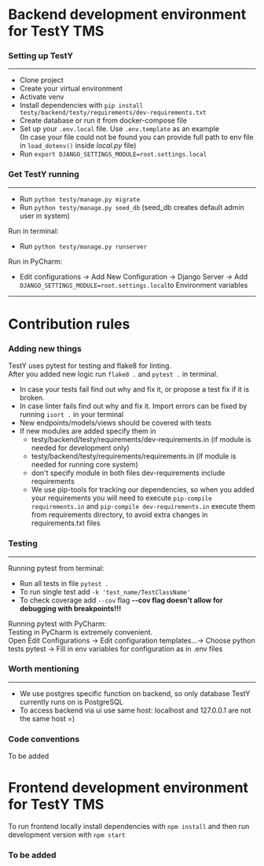# Backend development environment for TestY TMS

### Setting up TestY

___

* Clone project
* Create your virtual environment
* Activate venv
* Install dependencies with `pip install testy/backend/testy/requirements/dev-requirements.txt`
* Create database or run it from docker-compose file
* Set up your `.env.local` file. Use `.env.template` as an example  
  (In case your file could not be found you can provide full path to env file in `load_dotenv()` inside *local.py* file)
* Run `export DJANGO_SETTINGS_MODULE=root.settings.local`

### Get TestY running

___

* Run `python testy/manage.py migrate`
* Run `python testy/manage.py seed_db` (seed_db creates default admin user in system)

Run in terminal:

* Run `python testy/manage.py runserver`

Run in PyCharm:

* Edit configurations -> Add New Configuration -> Django Server
  -> Add `DJANGO_SETTINGS_MODULE=root.settings.local`to Environment variables

___

# Contribution rules

### Adding new things

TestY uses pytest for testing and flake8 for linting.  
After you added new logic run `flake8 .` and `pytest .` in terminal.

* In case your tests fail find out why and fix it, or propose a test fix if it is broken.
* In case linter fails find out why and fix it. Import errors can be fixed by running `isort .` in your terminal
* New endpoints/models/views should be covered with tests
* If new modules are added specify them in
    * testy/backend/testy/requirements/dev-requirements.in (if module is needed for development only)
    * testy/backend/testy/requirements/requirements.in (if module is needed for running core system)
    * don't specify module in both files dev-requirements include requirements
    * We use pip-tools for tracking our dependencies, so when you added your requirements you will need to execute
      `pip-compile requirements.in` and `pip-compile dev-requirements.in` execute them from requirements directory,
      to avoid extra changes in requirements.txt files

### Testing

___
Running pytest from terminal:

* Run all tests in file `pytest .`
* To run single test add `-k 'test_name/TestClassName'`
* To check coverage add `--cov` flag **--cov flag doesn't allow for debugging with breakpoints!!!**

Running pytest with PyCharm:  
Testing in PyCharm is extremely convenient.  
Open Edit Configurations -> Edit configuration templates...-> Choose python tests pytest -> Fill in env variables for
configuration as in .env files

### Worth mentioning

___

* We use postgres specific function on backend, so only database TestY currently runs on is PostgreSQL
* To access backend via ui use same host: localhost and 127.0.0.1 are not the same host =)

### Code conventions

To be added

# Frontend development environment for TestY TMS
To run frontend locally install dependencies with `npm install` and then run development version with `npm start`  
### To be added
